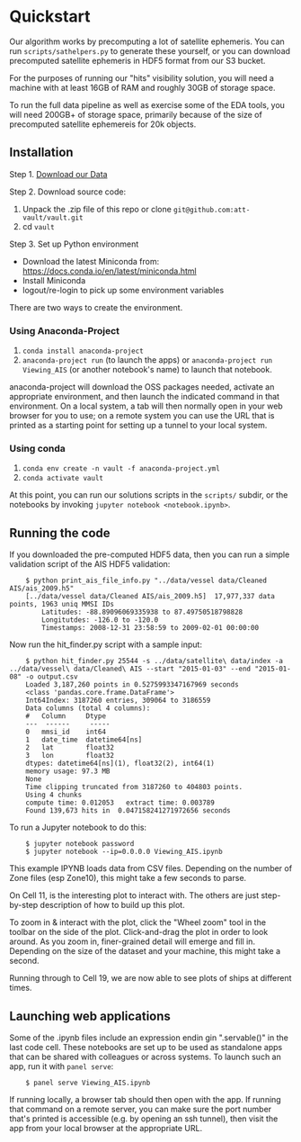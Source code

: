 # Quickstart

Our algorithm works by precomputing a lot of satellite ephemeris.  You can run 
`scripts/sathelpers.py` to generate these yourself, or you can download precomputed satellite ephemeris in HDF5 format from our S3 bucket.

For the purposes of running our "hits" visibility solution, you will need a machine with at least 16GB of RAM and roughly 30GB of storage space. 

To run the full data pipeline as well as exercise some of the EDA tools, you will need 200GB+ of storage space, primarily because of the size of precomputed satellite ephemereis for 20k objects.

## Installation

Step 1. [Download our Data](Download_data.md)

Step 2. Download source code:

  1. Unpack the .zip file of this repo or clone `git@github.com:att-vault/vault.git`
  2. cd `vault`

Step 3. Set up Python environment

  * Download the latest Miniconda from: https://docs.conda.io/en/latest/miniconda.html
  * Install Miniconda
  * logout/re-login to pick up some environment variables

There are two ways to create the environment.

### Using Anaconda-Project

1. `conda install anaconda-project`
2. `anaconda-project run` (to launch the apps) or `anaconda-project run Viewing_AIS` (or another notebook's name) to launch that notebook.

anaconda-project will download the OSS packages needed, activate an appropriate environment, and then launch the indicated command in that environment. On a local system, a tab will then normally open in your web browser for you to use; on a remote system you can use the URL that is printed as a starting point for setting up a tunnel to your local system.

### Using conda 

1. `conda env create -n vault -f anaconda-project.yml`
2. `conda activate vault`

At this point, you can run our solutions scripts in the `scripts/` subdir, or the notebooks by invoking `jupyter notebook <notebook.ipynb>`.

## Running the code

If you downloaded the pre-computed HDF5 data, then you can run a simple validation script of the AIS HDF5 validation:

```
    $ python print_ais_file_info.py "../data/vessel data/Cleaned AIS/ais_2009.h5"
    [../data/vessel data/Cleaned AIS/ais_2009.h5]  17,977,337 data points, 1963 uniq MMSI IDs
        Latitudes: -88.89096069335938 to 87.49750518798828
        Longitutdes: -126.0 to -120.0
        Timestamps: 2008-12-31 23:58:59 to 2009-02-01 00:00:00
```

Now run the hit_finder.py script with a sample input:

```
    $ python hit_finder.py 25544 -s ../data/satellite\ data/index -a ../data/vessel\ data/Cleaned\ AIS --start "2015-01-03" --end "2015-01-08" -o output.csv
    Loaded 3,187,260 points in 0.5275993347167969 seconds
    <class 'pandas.core.frame.DataFrame'>
    Int64Index: 3187260 entries, 309064 to 3186559
    Data columns (total 4 columns):
    #   Column     Dtype
    ---  ------     -----
    0   mmsi_id    int64
    1   date_time  datetime64[ns]
    2   lat        float32
    3   lon        float32
    dtypes: datetime64[ns](1), float32(2), int64(1)
    memory usage: 97.3 MB
    None
    Time clipping truncated from 3187260 to 404803 points.
    Using 4 chunks
    compute time: 0.012053 	 extract time: 0.003789
    Found 139,673 hits in  0.047158241271972656 seconds
```

To run a Jupyter notebook to do this:
```
    $ jupyter notebook password
    $ jupyter notebook --ip=0.0.0.0 Viewing_AIS.ipynb
```

This example IPYNB loads data from CSV files.  Depending on the number of Zone files (esp Zone10), this might take a few seconds to parse.

On Cell 11, is the interesting plot to interact with. The others are just step-by-step description of how to build up this plot.

To zoom in & interact with the plot, click the "Wheel zoom" tool in the toolbar on the side of the plot.
Click-and-drag the plot in order to look around.  As you zoom in, finer-grained detail will emerge and fill in.  Depending on the size of the dataset and your machine, this might take a second.

Running through to Cell 19, we are now able to see plots of ships at different times.

## Launching web applications

Some of the .ipynb files include an expression endin gin ".servable()" in the last code cell. These notebooks are set up to be used as standalone apps that can be shared with colleagues or across systems. To launch such an app, run it with `panel serve`:

```
    $ panel serve Viewing_AIS.ipynb
```

If running locally, a browser tab should then open with the app.  If running that command on a remote server, you can make sure the port number that's printed is accessible (e.g. by opening an ssh tunnel), then visit the app from your local browser at the appropriate URL.
